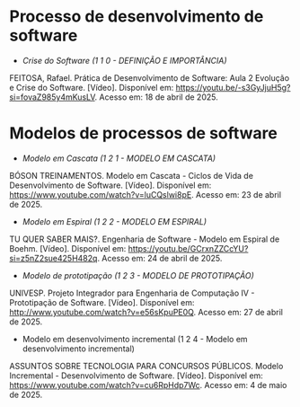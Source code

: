 # Processo de desenvolvimento de software

- *Crise do Software (1 1 0 - DEFINIÇÃO E IMPORTÂNCIA)*

FEITOSA, Rafael. Prática de Desenvolvimento de Software: Aula 2 Evolução e Crise do Software. [Vídeo]. Disponível em: https://youtu.be/-s3GyJjuH5g?si=fovaZ985y4mKusLV. Acesso em: 18 de abril de 2025.


# Modelos de processos de software

- *Modelo em Cascata (1 2 1 - MODELO EM CASCATA)*

BÓSON TREINAMENTOS. Modelo em Cascata - Ciclos de Vida de Desenvolvimento de Software. [Vídeo]. Disponível em: https://www.youtube.com/watch?v=luCQslwi8pE. Acesso em: 23 de abril de 2025.


- *Modelo em Espiral (1 2 2 - MODELO EM ESPIRAL)*

TU QUER SABER MAIS?. Engenharia de Software - Modelo em Espiral de Boehm. [Vídeo]. Disponível em: https://youtu.be/GCrxnZZCcYU?si=z5nZ2sue425H482q. Acesso em: 24 de abril de 2025.


- *Modelo de prototipação (1 2 3 - MODELO DE PROTOTIPAÇÃO)*

UNIVESP. Projeto Integrador para Engenharia de Computação IV - Prototipação de Software. [Vídeo]. Disponível em: http://www.youtube.com/watch?v=e56sKpuPE0Q. Acesso em: 27 de abril de 2025.


- Modelo em desenvolvimento incremental (1 2 4 - Modelo em desenvolvimento incremental)

ASSUNTOS SOBRE TECNOLOGIA PARA CONCURSOS PÚBLICOS. Modelo Incremental - Desenvolvimento de Software. [Vídeo]. Disponível em: https://www.youtube.com/watch?v=cu6RpHdp7Wc. Acesso em: 4 de maio de 2025.